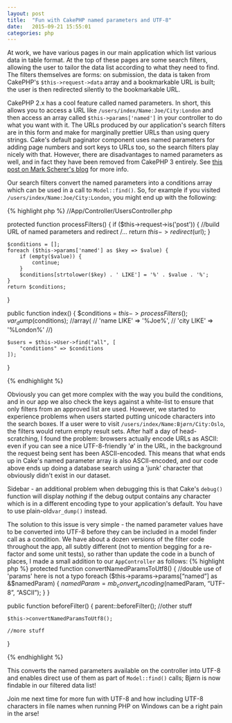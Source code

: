 ```yaml
---
layout: post
title:  "Fun with CakePHP named parameters and UTF-8"
date:   2015-09-21 15:55:01
categories: php
---
```

At work, we have various pages in our main application which list various data in table format. At the top of these pages
are some search filters, allowing the user to tailor the data list according to what they need to find. The filters 
themselves are forms: on submission, the data is taken from CakePHP's `$this->request->data` array and a bookmarkable
URL is built; the user is then redirected silently to the bookmarkable URL.   
   
CakePHP 2.x has a cool feature called named parameters. In short, this allows you to access a URL like 
`/users/index/Name:Joe/City:London` and then access an array called `$this->params['named']` in your controller to do 
what you want with it. The URLs produced by our application's search filters are in this form and make for marginally 
prettier URLs than using query strings. Cake's default paginator component uses named parameters for adding page numbers 
and sort keys to URLs too, so the search filters play nicely with that. However, there are disadvantages to named 
parameters as well, and in fact they have been removed from CakePHP 3 entirely. See 
[this post on Mark Scherer's blog](http://www.dereuromark.de/2013/05/04/passed-named-or-query-string-params/) for more info.   
   
Our search filters convert the named parameters into a conditions array which can be used in a call to `Model::find()`. 
So, for example if you visited `/users/index/Name:Joe/City:London`, you might end up with the following:

{% highlight php %}
//App/Controller/UsersController.php

protected function processFilters()
{
    if ($this->request->is('post')) {
        //build URL of named parameters and redirect
        /...
        return $this->redirect($url);
    }
    
    $conditions = [];
    foreach ($this->params['named'] as $key => $value) {
        if (empty($value)) {
            continue;
        }
        $conditions[strtolower($key) . ' LIKE'] = '%' . $value . '%';
    }
    return $conditions;
}

public function index()
{
    $conditions = $this->processFilters();
    var_dump($conditions);
    //array(
    //  'name LIKE' => '%Joe%',
    //  'city LIKE' => '%London%'
    //)
    
    $users = $this->User->find("all", [
        "conditions" => $conditions
    ]);
}

{% endhighlight %}

Obviously you can get more complex with the way you build the conditions, and in our app we also check the keys against
a white-list to ensure that only filters from an approved list are used. However, we started to experience problems when
users started putting unicode characters into the search boxes. If a user were to visit `/users/index/Name:Bjørn/City:Oslo`,
the filters would return empty result sets. After half a day of head-scratching, I found the problem: browsers
actually encode URLs as ASCII: even if you can see a nice UTF-8-friendly 'ø' in the URL, in the background the request
being sent has been ASCII-encoded. This means that what ends up in Cake's named parameter array is also ASCII-encoded, and 
our code above ends up doing a database search using a 'junk' character that obviously didn't exist in our dataset.   
   
Sidebar - an additional problem when debugging this is that Cake's `debug()` function will display *nothing* if the debug
output contains any character which is in a different encoding type to your application's default. You have to use 
plain-old`var_dump()` instead.   
   
The solution to this issue is very simple - the named parameter values have to be converted into UTF-8 before they can be
included in a model finder call as a condition. We have about a dozen versions of the filter code throughout the app, all 
subtly different (not to mention begging for a re-factor and some unit tests), so rather than update the code in a bunch of 
places, I made a small addition to our `AppController` as follows:
{% highlight php %}
protected function convertNamedParamsToUtf8()
{
    //double use of 'params' here is not a typo
    foreach ($this->params->params[“named”] as &$namedParam) {
        $namedParam = mb_convert_encoding($namedParam, “UTF-8”, “ASCII”);
    }
}

public function beforeFilter()
{
    parent::beforeFilter();
    //other stuff
    
    $this->convertNamedParamsToUtf8();
    
    //more stuff
}
    
{% endhighlight %}

This converts the named parameters available on the controller into UTF-8 and enables direct use of them as part of 
`Model::find()` calls; Bjørn is now findable in our filtered data list!   
   
Join me next time for more fun with UTF-8 and how including UTF-8 characters in file names when running PHP on Windows
can be a right pain in the arse!
